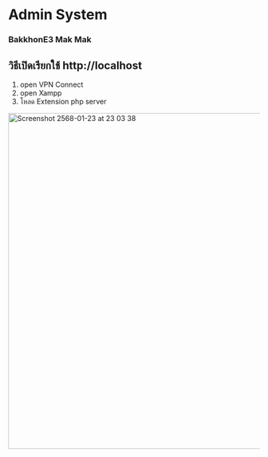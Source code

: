 # Admin System
### BakkhonE3 Mak Mak


## วิธีเปิดเรียกใช้ http://localhost
  1. open VPN Connect
  2. open Xampp
  3. โหลด Extension php server
<img width="675" alt="Screenshot 2568-01-23 at 23 03 38" src="https://github.com/user-attachments/assets/4a68f99f-ae67-4fe5-80c9-672865a51c6a" />
